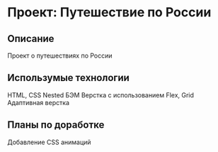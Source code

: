 # Проект: Путешествие по России

## Описание
Проект о путешествиях по России

## Использумые технологии

HTML, CSS
Nested БЭМ
Верстка с использованием Flex, Grid
Адаптивная верстка

## Планы по доработке

Добавление CSS анимаций